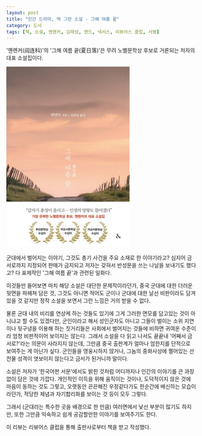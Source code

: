 ```yaml
---
layout: post
title: "인간 드라마, 딱 그런 소설 - 그해 여름 끝"
category: 도서
tags: [책, 소설, 옌롄커, 김태성, 앤드, 넥서스, 리뷰어스 클럽, 서평]
---
```


'옌롄커(阎连科)'의
'그해 여름 끝(夏日落)'은
무려 노벨문학상 후보로 거론되는 저자의 대표 소설집이다.

![표지](/images/book/summer-sunset-book-h480.jpg)

군대에서 벌어지는 이야기, 그것도 총기 사건을 주요 소재로 한 이야기라고?
심지어 금서로까지 지정되어 판매가 금지되고 저자는 갖혀서 반성문을 쓰는 나날을 보내기도 했다고?
다 표제작인 '그해 여름 끝'과 관련된 일화다.

이것들만 들어보면 마치 해당 소설은 대단한 문제작이라던가,
중국 군대에 대한 더러운 뒷면을 파헤쳐 담은 것,
그것도 아니면 적어도 군이나 군대에 대한 날선 비판이라도 담겨있을 것 같지만
정작 소설을 보면서 그런 느낌은 거의 받을 수 없다.

물론 군대 내의 비리를 연상케 하는 것들도 있기에
그게 그러한 면모를 담고있는 것이 아니냐고 할 수도 있겠다만,
군인이라고 해서 성인군자도 아니고
그들이 벌이는 소위 지연이나 뒷구녕을 이용해 하는 짓거리들은
사회에서 벌어지는 것들에 비하면 귀여운 수준이라 엄청 비판적이어 보이지는 않는다.
그래서 소설을 다 읽고 나서도 끝끝내 '어째서 금서로?'라는 의문이 사라지지 않는데,
그만큼 중국 출판계가 얼마나 엄한지를 단적으로 보여주는 게 아닌가 싶다.
군인들을 영웅시하지 않거나, 그놈의 중화사상에 쩔어있는 선전물 성격이 엿보이지 않는다고 금서가 된거니까 말이다.

소설은 저자가 '한국어판 서문'에서도 밝힌 것처럼
어디까지나 인간의 이야기를 큰 과장없이 담은 것에 가깝다.
개인적인 이득을 위해 움직이는 것이나,
도덕적이지 않은 것에 마음이 동하는 것도 그렇고,
오랫동안 끈끈해진 우정같다가도 한순간에 배신하는 모습이라던가,
적당한 체념과 자기합리화를 보이는 것 등이 모두 그렇다.

그래서 (군대라는 특수한 곳을 배경으로 한 만큼) 여러면에서 낯선 부분이 많기도 하지만,
또한 그만큼 익숙하고 쉽게 공감할만한 이야기를 보여주기도 한다.



<div class="im im-info">
이 리뷰는 리뷰어스 클럽을 통해 출판사로부터 책을 받고 작성했다.
</div>
